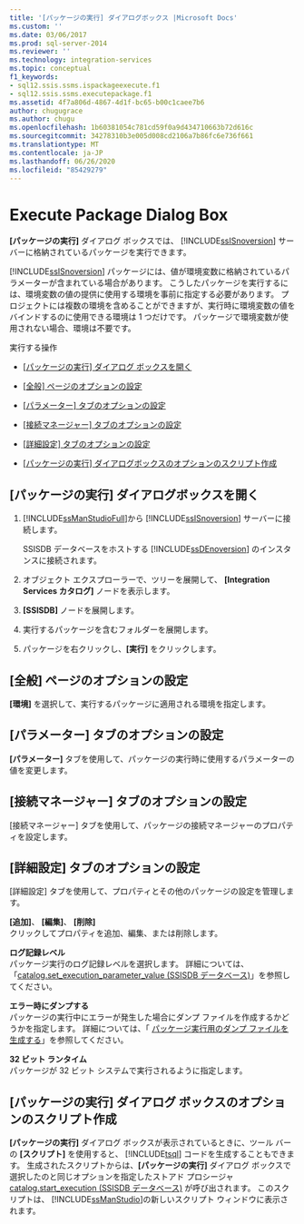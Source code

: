 ```yaml
---
title: '[パッケージの実行] ダイアログボックス |Microsoft Docs'
ms.custom: ''
ms.date: 03/06/2017
ms.prod: sql-server-2014
ms.reviewer: ''
ms.technology: integration-services
ms.topic: conceptual
f1_keywords:
- sql12.ssis.ssms.ispackageexecute.f1
- sql12.ssis.ssms.executepackage.f1
ms.assetid: 4f7a806d-4867-4d1f-bc65-b00c1caee7b6
author: chugugrace
ms.author: chugu
ms.openlocfilehash: 1b60381054c781cd59f0a9d434710663b72d616c
ms.sourcegitcommit: 34278310b3e005d008cd2106a7b86fc6e736f661
ms.translationtype: MT
ms.contentlocale: ja-JP
ms.lasthandoff: 06/26/2020
ms.locfileid: "85429279"
---
```

# <a name="execute-package-dialog-box"></a>Execute Package Dialog Box
  **[パッケージの実行]** ダイアログ ボックスでは、 [!INCLUDE[ssISnoversion](../includes/ssisnoversion-md.md)] サーバーに格納されているパッケージを実行できます。  
  
 [!INCLUDE[ssISnoversion](../includes/ssisnoversion-md.md)] パッケージには、値が環境変数に格納されているパラメーターが含まれている場合があります。 こうしたパッケージを実行するには、環境変数の値の提供に使用する環境を事前に指定する必要があります。 プロジェクトには複数の環境を含めることができますが、実行時に環境変数の値をバインドするのに使用できる環境は 1 つだけです。 パッケージで環境変数が使用されない場合、環境は不要です。  
  
 実行する操作  
  
-   [[パッケージの実行] ダイアログ ボックスを開く](#open_dialog)  
  
-   [[全般] ページのオプションの設定](#general)  
  
-   [[パラメーター] タブのオプションの設定](#parameters)  
  
-   [[接続マネージャー] タブのオプションの設定](#connection)  
  
-   [[詳細設定] タブのオプションの設定](#advanced)  
  
-   [[パッケージの実行] ダイアログボックスのオプションのスクリプト作成](#script)  
  
##  <a name="open-the-execute-package-dialog-box"></a><a name="open_dialog"></a>[パッケージの実行] ダイアログボックスを開く  
  
1.  [!INCLUDE[ssManStudioFull](../includes/ssmanstudiofull-md.md)]から [!INCLUDE[ssISnoversion](../includes/ssisnoversion-md.md)] サーバーに接続します。  
  
     SSISDB データベースをホストする [!INCLUDE[ssDEnoversion](../includes/ssdenoversion-md.md)] のインスタンスに接続されます。  
  
2.  オブジェクト エクスプローラーで、ツリーを展開して、 **[Integration Services カタログ]** ノードを表示します。  
  
3.  **[SSISDB]** ノードを展開します。  
  
4.  実行するパッケージを含むフォルダーを展開します。  
  
5.  パッケージを右クリックし、**[実行]** をクリックします。  
  
##  <a name="set-the-options-on-the-general-page"></a><a name="general"></a>[全般] ページのオプションの設定  
 **[環境]** を選択して、実行するパッケージに適用される環境を指定します。  
  
##  <a name="set-the-options-on-the-parameters-tab"></a><a name="parameters"></a>[パラメーター] タブのオプションの設定  
 **[パラメーター]** タブを使用して、パッケージの実行時に使用するパラメーターの値を変更します。  
  
##  <a name="set-the-options-on-the-connection-managers-tab"></a><a name="connection"></a>[接続マネージャー] タブのオプションの設定  
 [接続マネージャー] タブを使用して、パッケージの接続マネージャーのプロパティを設定します。  
  
##  <a name="set-the-options-on-the-advanced-tab"></a><a name="advanced"></a>[詳細設定] タブのオプションの設定  
 [詳細設定] タブを使用して、プロパティとその他のパッケージの設定を管理します。  
  
 **[追加]**、 **[編集]**、 **[削除]**  
 クリックしてプロパティを追加、編集、または削除します。  
  
 **ログ記録レベル**  
 パッケージ実行のログ記録レベルを選択します。 詳細については、「[catalog.set_execution_parameter_value (SSISDB データベース)](/sql/integration-services/system-stored-procedures/catalog-set-execution-parameter-value-ssisdb-database)」を参照してください。  
  
 **エラー時にダンプする**  
 パッケージの実行中にエラーが発生した場合にダンプ ファイルを作成するかどうかを指定します。 詳細については、「 [パッケージ実行用のダンプ ファイルを生成する](troubleshooting/generating-dump-files-for-package-execution.md)」を参照してください。  
  
 **32 ビット ランタイム**  
 パッケージが 32 ビット システムで実行されるように指定します。  
  
##  <a name="scripting-the-options-in-the-execute-package-dialog-box"></a><a name="script"></a> [パッケージの実行] ダイアログ ボックスのオプションのスクリプト作成  
 **[パッケージの実行]** ダイアログ ボックスが表示されているときに、ツール バーの **[スクリプト]** を使用すると、 [!INCLUDE[tsql](../includes/tsql-md.md)] コードを生成することもできます。 生成されたスクリプトからは、**[パッケージの実行]** ダイアログ ボックスで選択したのと同じオプションを指定したストアド プロシージャ [catalog.start_execution (SSISDB データベース)](/sql/integration-services/system-stored-procedures/catalog-start-execution-ssisdb-database) が呼び出されます。 このスクリプトは、 [!INCLUDE[ssManStudio](../includes/ssmanstudio-md.md)]の新しいスクリプト ウィンドウに表示されます。  
  
  
